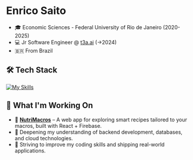 # Enrico Saito  

- 🎓 Economic Sciences - Federal University of Rio de Janeiro (2020-2025)
- 💻 Jr Software Engineer @ [t3a.ai](https://t3a.ai) (->2024) 
-  🇧🇷 From Brazil 

## 🛠 Tech Stack  

[![My Skills](https://skillicons.dev/icons?i=ts,react,go,tailwind,git,firebase,python)](https://skillicons.dev)


## 🔨 What I'm Working On  

- 🍉 [**NutriMacros**](https://macro-calculator-e0c96.web.app/) – A web app for exploring smart recipes tailored to your macros, built with React + Firebase.  
- 📖 Deepening my understanding of backend development, databases, and cloud technologies.  
- 🎯 Striving to improve my coding skills and shipping real-world applications.  
